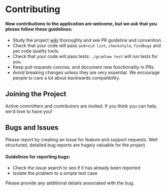 # Contributing

#### New contributions to the application are welcome, but we ask that you please follow these guidelines:
* Study the project [wiki](https://github.com/chykehyman/FindJavaDevelopers/wiki) thoroughly and see PR guideline and convention.
* Check that your code will pass `android lint`, `checkstyle`, `findbugs` and `pmd` code quality tools.
* Check that your code will pass tests: `./gradlew test` will run tests for you.
* Keep pull requests concise, and document new functionality in PRs.
* Avoid breaking changes unless they are very essential. We encourage people to care a lot about backwards compatibility.

## Joining the Project

Active committers and contributors are invited. If you think you can help, we'd love to have you!

## Bugs and Issues

Please report by creating an Issue for feature and support requests. Well structured, detailed bug reports are hugely valuable for the project.

#### Guidelines for reporting bugs:
* Check the issue search to see if it has already been reported
* Isolate the problem to a simple test case

Please provide any additional details associated with the bug.